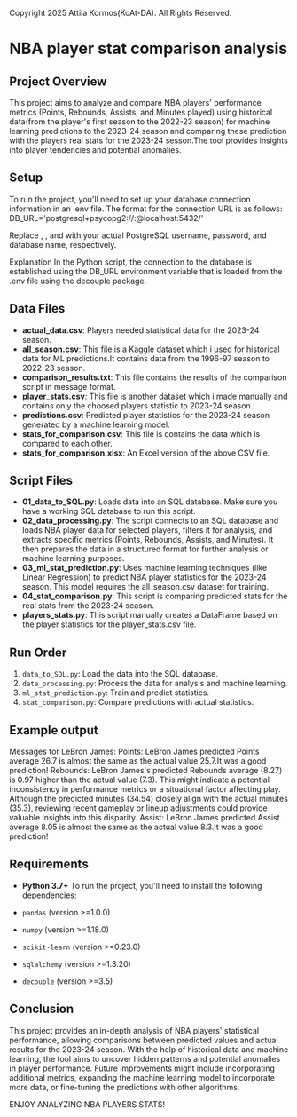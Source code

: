 Copyright 2025 Attila Kormos(KoAt-DA). All Rights Reserved.

# NBA player stat comparison analysis

## Project Overview

This project aims to analyze and compare NBA players' performance metrics (Points, Rebounds, Assists, and Minutes played) using historical data(from the player's first season to the 2022-23 season) for machine learning predictions to the 2023-24 season and comparing these prediction with the players real stats for the 2023-24 sesson.The tool provides insights into player tendencies and potential anomalies.

## Setup

To run the project, you'll need to set up your database connection information in an .env file. The format for the connection URL is as follows:
DB_URL='postgresql+psycopg2://<YourUsername>:<YourPassword>@localhost:5432/<YourDatabaseName>'

Replace <YourUsername>, <YourPassword>, and <YourDatabaseName> with your actual PostgreSQL username, password, and database name, respectively.

Explanation
In the Python script, the connection to the database is established using the DB_URL environment variable that is loaded from the .env file using the decouple package.

## Data Files

- **actual_data.csv**: Players needed statistical data for the 2023-24 season.
- **all_season.csv**: This file is a Kaggle dataset which i used for historical data for ML predictions.It contains data from the 1996-97 season to 2022-23 season.
- **comparison_results.txt**: This file contains the results of the comparison script in message format.
- **player_stats.csv**: This file is another dataset which i made manually and contains only the choosed players statistic to 2023-24 season.
- **predictions.csv**: Predicted player statistics for the 2023-24 season generated by a machine learning model.
- **stats_for_comparison.csv**: This file is contains the data which is compared to each other.
- **stats_for_comparison.xlsx**: An Excel version of the above CSV file.

## Script Files

- **01_data_to_SQL.py**: Loads data into an SQL database. Make sure you have a working SQL database to run this script.
- **02_data_processing.py**: The script connects to an SQL database and loads NBA player data for selected players, filters it for analysis, and extracts specific metrics (Points, Rebounds, Assists, and Minutes). It then prepares the data in a structured format for further analysis or machine learning purposes.
- **03_ml_stat_prediction.py**: Uses machine learning techniques (like Linear Regression) to predict NBA player statistics for the 2023-24 season. This model requires the all_season.csv dataset for training.
- **04_stat_comparison.py**: This script is comparing predicted stats for the real stats from the 2023-24 season.
- **players_stats.py**: This script manually creates a DataFrame based on the player statistics for the player_stats.csv file.

## Run Order

1. `data_to_SQL.py`: Load the data into the SQL database.
2. `data_processing.py`: Process the data for analysis and machine learning.
3. `ml_stat_prediction.py`: Train and predict statistics.
4. `stat_comparison.py`: Compare predictions with actual statistics.

## Example output

Messages for LeBron James:
Points: LeBron James predicted Points average 26.7 is almost the same as the actual value 25.7.It was a good prediction!
Rebounds: LeBron James's predicted Rebounds average (8.27) is 0.97 higher than the actual value (7.3). This might indicate a potential inconsistency in performance metrics or a situational factor affecting play. Although the predicted minutes (34.54) closely align with the actual minutes (35.3), reviewing recent gameplay or lineup adjustments could provide valuable insights into this disparity.
Assist: LeBron James predicted Assist average 8.05 is almost the same as the actual value 8.3.It was a good prediction!

## Requirements

- **Python 3.7+**
  To run the project, you'll need to install the following dependencies:

- `pandas` (version >=1.0.0)
- `numpy` (version >=1.18.0)
- `scikit-learn` (version >=0.23.0)
- `sqlalchemy` (version >=1.3.20)
- `decouple` (version >=3.5)

## Conclusion

This project provides an in-depth analysis of NBA players' statistical performance, allowing comparisons between predicted values and actual results for the 2023-24 season. With the help of historical data and machine learning, the tool aims to uncover hidden patterns and potential anomalies in player performance. Future improvements might include incorporating additional metrics, expanding the machine learning model to incorporate more data, or fine-tuning the predictions with other algorithms.

ENJOY ANALYZING NBA PLAYERS STATS!
